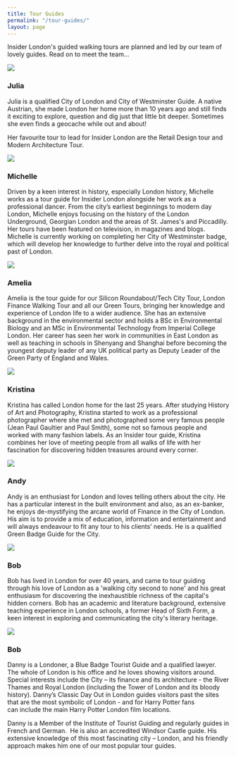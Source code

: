 ```yaml
---
title: Tour Guides
permalink: "/tour-guides/"
layout: page
---
```


Insider London's guided walking tours are planned and led by our team of lovely guides. Read on to meet the team...
<div class="media media--responsive palm-mb-- lap-mb- desk-mb">
  <img src="{{ site.baseurl }}/assets/images/julia-240x240.jpg" class="media__img">
  <div class="media__body">
    <h3>Julia</h3>
    <p>Julia is a qualified City of London and City of Westminster Guide. A native Austrian, she made London her home more than 10 years ago and still finds it exciting to explore, question and dig just that little bit deeper. Sometimes she even finds a geocache while out and about!</p>
    <p>Her favourite tour to lead for Insider London are the Retail Design tour and Modern Architecture Tour.</p>    
  </div>
</div>
<div class="media media--responsive palm-mb-- lap-mb- desk-mb">
  <img src="{{ site.baseurl }}/assets/images/Michelle picture-240x240.jpg" class="media__img">
  <div class="media__body">
    <h3>Michelle</h3>
    <p>Driven by a keen interest in history, especially London history, Michelle works as a tour guide for Insider London alongside her work as a professional dancer. From the city’s earliest beginnings to modern day London, Michelle enjoys focusing on the history of the London Underground, Georgian London and the areas of St. James's and Piccadilly. Her tours have been featured on television, in magazines and blogs. Michelle is currently working on completing her City of Westminster badge, which will develop her knowledge to further delve into the royal and political past of London.</p>
  </div>
</div>
<div class="media media--responsive palm-mb-- lap-mb- desk-mb">
  <img src="{{ site.baseurl }}/assets/images/Amelia-240x240.jpg" class="media__img">
  <div class="media__body">
<h3>Amelia</h3>

<p>Amelia is the tour guide for our Silicon Roundabout/Tech City Tour, London Finance Walking Tour and all our Green Tours, bringing her knowledge and experience of London life to a wider audience. She has an extensive background in the environmental sector and holds a BSc in Environmental Biology and an MSc in Environmental Technology from Imperial College London. Her career has seen her work in communities in East London as well as teaching in schools in Shenyang and Shanghai before becoming the youngest deputy leader of any UK political party as Deputy Leader of the Green Party of England and Wales.</p>
</div>
</div>
<div class="media media--responsive palm-mb-- lap-mb- desk-mb">
  <img src="{{ site.baseurl }}/assets/images/kristina-240x240.jpg" class="media__img">
  <div class="media__body">
<h3>Kristina</h3>

<p>Kristina has called London home for the last 25 years. After studying History of Art and Photography, Kristina started to work as a professional photographer where she met and photographed some very famous people (Jean Paul Gaultier and Paul Smith), some not so famous people and worked with many fashion labels. As an Insider tour guide, Kristina combines her love of meeting people from all walks of life with her fascination for discovering hidden treasures around every corner.</p>
</div>
</div>
<div class="media media--responsive palm-mb-- lap-mb- desk-mb">
  <img src="{{ site.baseurl }}/assets/images/Andy-240x240.jpg" class="media__img">
  <div class="media__body">
<h3>Andy</h3>
<p>Andy is an enthusiast for London and loves telling others about the city. He has a particular interest in the built environment and also, as an ex-banker, he enjoys de-mystifying the arcane world of Finance in the City of London. His aim is to provide a mix of education, information and entertainment and will always endeavour to fit any tour to his clients’ needs. He is a qualified Green Badge Guide for the City.</p>
</div>
</div>

<div class="media media--responsive palm-mb-- lap-mb- desk-mb">
  <img src="{{ site.baseurl }}/assets/images/Bob-240x240.jpg" class="media__img">
  <div class="media__body">
<h3>Bob</h3>
<p>Bob has lived in London for over 40 years, and came to tour guiding through his love of London as a 'walking city second to none' and his great enthusiasm for discovering the inexhaustible richness of the capital's hidden corners. Bob has an academic and literature background, extensive teaching experience in London schools, a former Head of Sixth Form, a keen interest in exploring and communicating the city's literary heritage.</p>
</div>
</div>

<div class="media media--responsive palm-mb-- lap-mb- desk-mb">
  <img src="{{ site.baseurl }}/assets/images/Danny-240x240.jpg" class="media__img">
  <div class="media__body">
  <h3>Bob</h3>
  <p>Danny is a Londoner, a Blue Badge Tourist Guide and a qualified lawyer.  The whole of London is his office and he loves showing visitors around.  Special interests include the City – its finance and its architecture - the River Thames and Royal London (including the Tower of London and its bloody history). Danny’s Classic Day Out in London guides visitors past the sites that are the most symbolic of London - and for Harry Potter fans can include the main Harry Potter London film locations.</p>
  <p>Danny is a Member of the Institute of Tourist Guiding and regularly guides in French and German.  He is also an accredited Windsor Castle guide. His extensive knowledge of this most fascinating city – London, and his friendly approach makes him one of our most popular tour guides. </p>
  </div>
</div>
